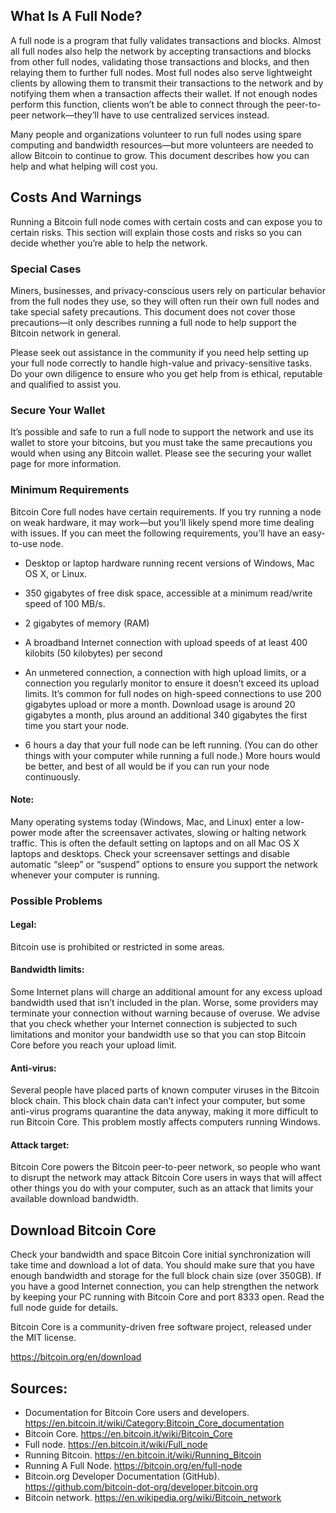 ## What Is A Full Node?

A full node is a program that fully validates transactions and blocks. 
Almost all full nodes also help the network by accepting transactions and blocks from other full nodes, 
validating those transactions and blocks, and then relaying them to further full nodes.
Most full nodes also serve lightweight clients by allowing them to transmit their transactions to the network 
and by notifying them when a transaction affects their wallet. If not enough nodes perform this function, 
clients won’t be able to connect through the peer-to-peer network—they’ll have to use centralized services instead.

Many people and organizations volunteer to run full nodes using spare computing 
and bandwidth resources—but more volunteers are needed to allow Bitcoin to continue to grow. 
This document describes how you can help and what helping will cost you.


## Costs And Warnings
Running a Bitcoin full node comes with certain costs and can expose you to certain risks. 
This section will explain those costs and risks so you can decide whether you’re able to help the network.

### Special Cases
Miners, businesses, and privacy-conscious users rely on particular behavior from the full nodes they use, 
so they will often run their own full nodes and take special safety precautions. 
This document does not cover those precautions—it only describes running a full node to help support the Bitcoin network in general.

Please seek out assistance in the community 
if you need help setting up your full node correctly to handle high-value and privacy-sensitive tasks. 
Do your own diligence to ensure who you get help from is ethical, reputable and qualified to assist you.

### Secure Your Wallet
It’s possible and safe to run a full node to support the network and use its wallet to store your bitcoins, but you must take the same precautions you would when using any Bitcoin wallet. Please see the securing your wallet page for more information.

### Minimum Requirements
Bitcoin Core full nodes have certain requirements. If you try running a node on weak hardware, it may work—but you’ll likely spend more time dealing with issues. If you can meet the following requirements, you’ll have an easy-to-use node.

- Desktop or laptop hardware running recent versions of Windows, Mac OS X, or Linux.

- 350 gigabytes of free disk space, accessible at a minimum read/write speed of 100 MB/s.

- 2 gigabytes of memory (RAM)

- A broadband Internet connection with upload speeds of at least 400 kilobits (50 kilobytes) per second

- An unmetered connection, a connection with high upload limits, or a connection you regularly monitor to ensure it doesn’t exceed its upload limits. It’s common for full nodes on high-speed connections to use 200 gigabytes upload or more a month. Download usage is around 20 gigabytes a month, plus around an additional 340 gigabytes the first time you start your node.

- 6 hours a day that your full node can be left running. (You can do other things with your computer while running a full node.) More hours would be better, and best of all would be if you can run your node continuously.

#### Note: 
Many operating systems today (Windows, Mac, and Linux) enter a low-power mode after the screensaver activates, slowing or halting network traffic. 
This is often the default setting on laptops and on all Mac OS X laptops and desktops. 
Check your screensaver settings and disable automatic “sleep” or “suspend” options to ensure you support the network whenever your computer is running.

### Possible Problems
#### Legal: 
Bitcoin use is prohibited or restricted in some areas.

#### Bandwidth limits: 
Some Internet plans will charge an additional amount for any excess upload bandwidth used that isn’t included in the plan. 
Worse, some providers may terminate your connection without warning because of overuse. 
We advise that you check whether your Internet connection is subjected to such limitations 
and monitor your bandwidth use so that you can stop Bitcoin Core before you reach your upload limit.

#### Anti-virus: 
Several people have placed parts of known computer viruses in the Bitcoin block chain. 
This block chain data can’t infect your computer, but some anti-virus programs quarantine the data anyway, 
making it more difficult to run Bitcoin Core. This problem mostly affects computers running Windows.

#### Attack target: 
Bitcoin Core powers the Bitcoin peer-to-peer network, 
so people who want to disrupt the network may attack Bitcoin Core users in ways that will affect other things you do with your computer, 
such as an attack that limits your available download bandwidth.

## Download Bitcoin Core

Check your bandwidth and space
Bitcoin Core initial synchronization will take time and download a lot of data. 
You should make sure that you have enough bandwidth and storage for the full block chain size (over 350GB). 
If you have a good Internet connection, you can help strengthen the network by keeping your PC running with Bitcoin Core and port 8333 open. 
Read the full node guide for details.

Bitcoin Core is a community-driven free software project, released under the MIT license.

https://bitcoin.org/en/download

## Sources:
- Documentation for Bitcoin Core users and developers. https://en.bitcoin.it/wiki/Category:Bitcoin_Core_documentation
- Bitcoin Core. https://en.bitcoin.it/wiki/Bitcoin_Core
- Full node. https://en.bitcoin.it/wiki/Full_node
- Running Bitcoin. https://en.bitcoin.it/wiki/Running_Bitcoin
- Running A Full Node. https://bitcoin.org/en/full-node 
- Bitcoin.org Developer Documentation (GitHub). https://github.com/bitcoin-dot-org/developer.bitcoin.org
- Bitcoin network. https://en.wikipedia.org/wiki/Bitcoin_network